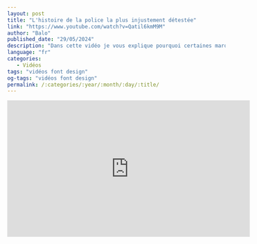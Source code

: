 ```yaml
---
layout: post
title: "L'histoire de la police la plus injustement détestée"
link: "https://www.youtube.com/watch?v=Qatil6kmM9M"
author: "Balo"
published_date: "29/05/2024"
description: "Dans cette vidéo je vous explique pourquoi certaines marques décident de se faire conceptualiser une police d'écriture personnalisée, quels sont les motivations derrière ce choix et ensuite, je crée ma propre police d'écriture pour l'intégrer à mon nouveau site web."
language: "fr"
categories: 
   - Vidéos
tags: "vidéos font design"
og-tags: "vidéos font design"
permalink: /:categories/:year/:month/:day/:title/
---
```


<iframe width="560" height="315" src="https://www.youtube.com/embed/Qatil6kmM9M?si=9e3qzKnAS90dBvwC" title="YouTube video player" frameborder="0" allow="accelerometer; autoplay; clipboard-write; encrypted-media; gyroscope; picture-in-picture; web-share" referrerpolicy="strict-origin-when-cross-origin" allowfullscreen></iframe>